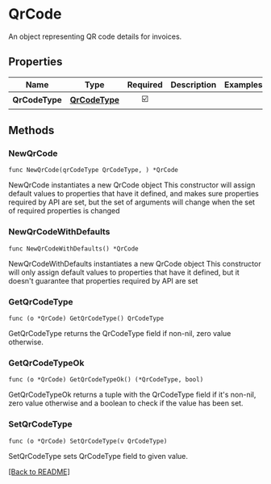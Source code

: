 # QrCode
An object representing QR code details for invoices.

## Properties
| Name | Type | Required | Description | Examples |
|------------|:-------------:|:-------------:|-------------|:-------------:|
| **QrCodeType** | [**QrCodeType**](QrCodeType.md) | ☑️ |  |  |

## Methods

### NewQrCode

`func NewQrCode(qrCodeType QrCodeType, ) *QrCode`

NewQrCode instantiates a new QrCode object
This constructor will assign default values to properties that have it defined,
and makes sure properties required by API are set, but the set of arguments
will change when the set of required properties is changed

### NewQrCodeWithDefaults

`func NewQrCodeWithDefaults() *QrCode`

NewQrCodeWithDefaults instantiates a new QrCode object
This constructor will only assign default values to properties that have it defined,
but it doesn't guarantee that properties required by API are set

### GetQrCodeType

`func (o *QrCode) GetQrCodeType() QrCodeType`

GetQrCodeType returns the QrCodeType field if non-nil, zero value otherwise.

### GetQrCodeTypeOk

`func (o *QrCode) GetQrCodeTypeOk() (*QrCodeType, bool)`

GetQrCodeTypeOk returns a tuple with the QrCodeType field if it's non-nil, zero value otherwise
and a boolean to check if the value has been set.

### SetQrCodeType

`func (o *QrCode) SetQrCodeType(v QrCodeType)`

SetQrCodeType sets QrCodeType field to given value.



[[Back to README]](../../README.md)


